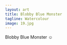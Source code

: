 ```yaml
---
layout: art
title: Blobby Blue Monster
tagline: Watercolour
image: 19.jpg
---
```

Blobby Blue Monster ☺️
